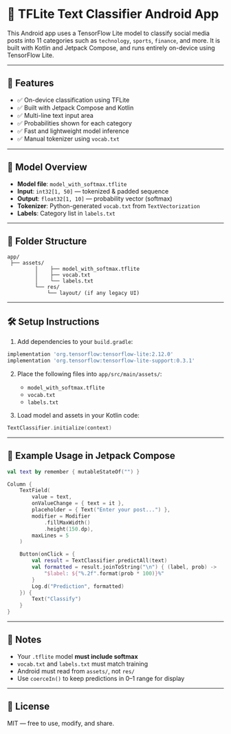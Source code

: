 # 📱 TFLite Text Classifier Android App

This Android app uses a TensorFlow Lite model to classify social media posts into 11 categories such as `technology`, `sports`, `finance`, and more. It is built with Kotlin and Jetpack Compose, and runs entirely on-device using TensorFlow Lite.

---

## 🚀 Features

- ✅ On-device classification using TFLite
- ✅ Built with Jetpack Compose and Kotlin
- ✅ Multi-line text input area
- ✅ Probabilities shown for each category
- ✅ Fast and lightweight model inference
- ✅ Manual tokenizer using `vocab.txt`

---

## 🧠 Model Overview

- **Model file**: `model_with_softmax.tflite`
- **Input**: `int32[1, 50]` — tokenized & padded sequence
- **Output**: `float32[1, 10]` — probability vector (softmax)
- **Tokenizer**: Python-generated `vocab.txt` from `TextVectorization`
- **Labels**: Category list in `labels.txt`

---

## 📁 Folder Structure

```
app/
 ├── assets/
         │    ├── model_with_softmax.tflite
         │    ├── vocab.txt
         │    └── labels.txt
         └── res/
             └── layout/ (if any legacy UI)
```

---

## 🛠️ Setup Instructions

1. Add dependencies to your `build.gradle`:

```gradle
implementation 'org.tensorflow:tensorflow-lite:2.12.0'
implementation 'org.tensorflow:tensorflow-lite-support:0.3.1'
```

2. Place the following files into `app/src/main/assets/`:
    - `model_with_softmax.tflite`
    - `vocab.txt`
    - `labels.txt`

3. Load model and assets in your Kotlin code:

```kotlin
TextClassifier.initialize(context)
```

---

## 🧪 Example Usage in Jetpack Compose

```kotlin
val text by remember { mutableStateOf("") }

Column {
    TextField(
        value = text,
        onValueChange = { text = it },
        placeholder = { Text("Enter your post...") },
        modifier = Modifier
            .fillMaxWidth()
            .height(150.dp),
        maxLines = 5
    )

    Button(onClick = {
        val result = TextClassifier.predictAll(text)
        val formatted = result.joinToString("\n") { (label, prob) ->
            "$label: ${"%.2f".format(prob * 100)}%"
        }
        Log.d("Prediction", formatted)
    }) {
        Text("Classify")
    }
}
```

---

## 📌 Notes

- Your `.tflite` model **must include softmax**
- `vocab.txt` and `labels.txt` must match training
- Android must read from `assets/`, not `res/`
- Use `coerceIn()` to keep predictions in 0–1 range for display

---

## 📜 License

MIT — free to use, modify, and share.
